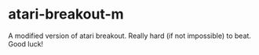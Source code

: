 # atari-breakout-m
A modified version of atari breakout. Really hard (if not impossible) to beat. Good luck!
